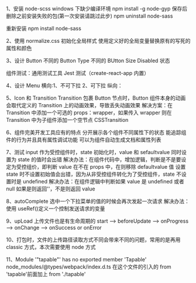 1、安装 node-scss windows 下缺少编译环境
npm install -g node-gyp
保存后 删除之前安装失败的包(第一次安装请跳过此步)
npm uninstall node-sass

重新安装
npm install node-sass

2、使用 normalize.css 初始化全局样式
使用定义好的全局变量替换原有的写死的属性和颜色

3、设计 Button
不同的 Button Type
不同的 BUtton Size
Disabled 状态

组件测试：通用测试工具 Jest 测试（create-react-app 内置）

4、设计 Menu
横向:1、不可下拉
2、可下拉
纵向：

5、Icon 和 Transition
Transition 包裹 Button 节点时，Button 组件本身的动画会取代定义的 Transition 上的动画效果，导致丢失动画效果
解决方案：在 Transition 中添加一个可选的 props：wrapper，如果传入 wrapper 则在 Transition 中为子组件添加一个空节点
CSSTransition

6、组件完美开发工具应有的特点
分开展示各个组件不同属性下的状态
能追踪组件的行为并且具有属性调试功能
可以为组件自动生成文档和属性列表

7、测试 input 作为受控组件时，state 初始化时，value 和 sefaultvalue 同时设置为 state 的值时会出错
解决办法：在组件代码中，增加逻辑，判断是不是要设定为受控组价，即判断 value 在不在 props 中，在则移除 defaultvalue 值
设置 state 时不设置初始值会出错，因为从非受控组件转化为了受控组件，state 不设置时是 undefined
解决办法：在组件逻辑中判断如果 value 是 undefined 或者 null 如果是则返回''，不是则返回 value

8、autoComplete
选中一个下拉菜单的值的时候会再次发起一次请求
解决办法：使用 useRef()定义一个控制发送请求的变量

9、upLoad
上传文件也是有生命周期的
start --> beforeUpdate --> onProgress --> onChange --> onSuccess or onError

10、打包时，文件的上传路径读取方式不同会带来不同的问题，常用的是再用 classic 方式，本次需要使用 node 方式

11、Module '"tapable"' has no exported member 'Tapable'
node_modules/@types/webpack/index.d.ts
在这个文件的引入的 from 'tapable'前面加上 from './tapable'
